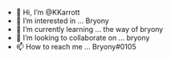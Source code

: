 - 👋 Hi, I’m @KKarrott
- 👀 I’m interested in ... Bryony
- 🌱 I’m currently learning ... the way of bryony
- 💞️ I’m looking to collaborate on ... bryony
- 📫 How to reach me ... Bryony#0105

<!---
KKarrott/KKarrott is a ✨ special ✨ repository because its `README.md` (this file) appears on your GitHub profile.
You can click the Preview link to take a look at your changes.
--->





